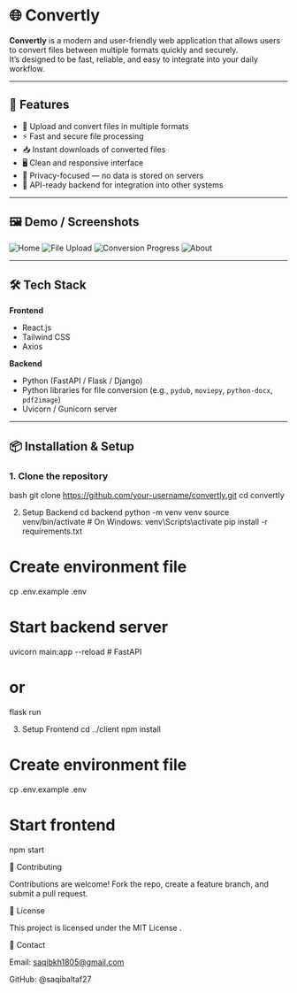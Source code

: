 # 🌐 Convertly

**Convertly** is a modern and user-friendly web application that allows users to convert files between multiple formats quickly and securely.  
It’s designed to be fast, reliable, and easy to integrate into your daily workflow.

---

## 🚀 Features

- 📁 Upload and convert files in multiple formats  
- ⚡ Fast and secure file processing  
- 📥 Instant downloads of converted files  
- 🖥️ Clean and responsive interface  
- 🔐 Privacy-focused — no data is stored on servers  
- 🧩 API-ready backend for integration into other systems  

---

## 🖼️ Demo / Screenshots

<!-- 📸 Add your screenshots inside the screenshots/ folder and update these paths -->
![Home](screenshots/dashboard.png)
![File Upload](screenshots/upload.png)
![Conversion Progress](screenshots/progress.png)
![About](screenshots/download.png)

---

## 🛠️ Tech Stack

**Frontend**
- React.js  
- Tailwind CSS  
- Axios  

**Backend**
- Python (FastAPI / Flask / Django)  
- Python libraries for file conversion (e.g., `pydub`, `moviepy`, `python-docx`, `pdf2image`)  
- Uvicorn / Gunicorn server

---

## 📦 Installation & Setup

### 1. Clone the repository
bash
git clone https://github.com/your-username/convertly.git
cd convertly

2. Setup Backend
cd backend
python -m venv venv
source venv/bin/activate      # On Windows: venv\Scripts\activate
pip install -r requirements.txt

# Create environment file
cp .env.example .env

# Start backend server
uvicorn main:app --reload      # FastAPI
# or
flask run       

3. Setup Frontend
cd ../client
npm install

# Create environment file
cp .env.example .env

# Start frontend
npm start

🤝 Contributing

Contributions are welcome!
Fork the repo, create a feature branch, and submit a pull request.

📜 License

This project is licensed under the MIT License
.

📧 Contact

Email: saqibkh1805@gmail.com

GitHub: @saqibaltaf27
